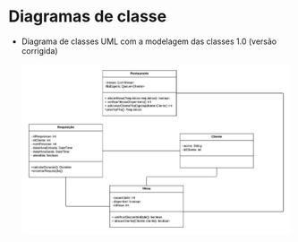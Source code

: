 # Diagramas de classe


* Diagrama de classes UML com a modelagem das classes 1.0 (versão corrigida)


   ![Diagrama UML](https://github.com/DisciplinasProgramacao/lpm-projeto2024-1-advanced-group/blob/master/docs/diagramas/Diagramas%20UML.jpeg?raw=true)

